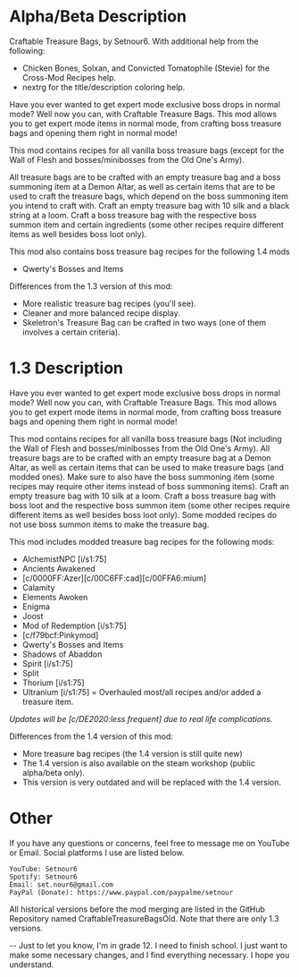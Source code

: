 # Alpha/Beta Description

Craftable Treasure Bags, by Setnour6.
With additional help from the following:
- Chicken Bones, Solxan, and Convicted Tomatophile (Stevie) for the Cross-Mod Recipes help.
- nextrg for the title/description coloring help.

Have you ever wanted to get expert mode exclusive boss drops in normal mode? Well now you can, with Craftable Treasure Bags. This mod allows you to get expert mode items in normal mode, from crafting boss treasure bags and opening them right in normal mode!

This mod contains recipes for all vanilla boss treasure bags (except for the Wall of Flesh and bosses/minibosses from the Old One's Army).

All treasure bags are to be crafted with an empty treasure bag and a boss summoning item at a Demon Altar, as well as certain items that are to be used to craft the treasure bags, which depend on the boss summoning item you intend to craft with.
Craft an empty treasure bag with 10 silk and a black string at a loom.
Craft a boss treasure bag with the respective boss summon item and certain ingredients (some other recipes require different items as well besides boss loot only).

This mod also contains boss treasure bag recipes for the following 1.4 mods
- Qwerty's Bosses and Items

Differences from the 1.3 version of this mod:
- More realistic treasure bag recipes (you'll see).
- Cleaner and more balanced recipe display.
- Skeletron's Treasure Bag can be crafted in two ways (one of them involves a certain criteria).

# 1.3 Description

Have you ever wanted to get expert mode exclusive boss drops in normal mode? Well now you can, with Craftable Treasure Bags. This mod allows you to get expert mode items in normal mode, from crafting boss treasure bags and opening them right in normal mode!

This mod contains recipes for all vanilla boss treasure bags (Not including the Wall of Flesh and bosses/minibosses from the Old One's Army).
All treasure bags are to be crafted with an empty treasure bag at a Demon Altar, as well as certain items that can be used to make treasure bags (and modded ones). Make sure to also have the boss summoning item (some recipes may require other items instead of boss summoning items).
Craft an empty treasure bag with 10 silk at a loom.
Craft a boss treasure bag with boss loot and the respective boss summon item (some other recipes require different items as well besides boss loot only).
Some modded recipes do not use boss summon items to make the treasure bag.

This mod includes modded treasure bag recipes for the following mods:
- AlchemistNPC [i/s1:75]
- Ancients Awakened
- [c/0000FF:Azer][c/00C6FF:cad][c/00FFA6:mium]
- Calamity
- Elements Awoken
- Enigma
- Joost
- Mod of Redemption [i/s1:75]
- [c/f79bcf:Pinkymod]
- Qwerty's Bosses and Items
- Shadows of Abaddon
- Spirit [i/s1:75]
- Split
- Thorium [i/s1:75]
- Ultranium
[i/s1:75] = Overhauled most/all recipes and/or added a treasure item.

*Updates will be [c/DE2020:less frequent] due to real life complications.*

Differences from the 1.4 version of this mod:
- More treasure bag recipes (the 1.4 version is still quite new)
- The 1.4 version is also available on the steam workshop (public alpha/beta only).
- This version is very outdated and will be replaced with the 1.4 version.

# Other

If you have any questions or concerns, feel free to message me on YouTube or Email. Social platforms I use are listed below.
~~~~~~
YouTube: Setnour6
Spotify: Setnour6
Email: set.nour6@gmail.com
PayPal (Donate): https://www.paypal.com/paypalme/setnour
~~~~~~

All historical versions before the mod merging are listed in the GitHub Repository named CraftableTreasureBagsOld. Note that there are only 1.3 versions.

-- Just to let you know, I'm in grade 12. I need to finish school. I just want to make some necessary changes, and I find everything necessary. I hope you understand.
